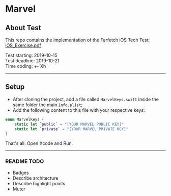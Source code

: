 # Marvel



## About Test
This repo contains the implementation of the Farfetch iOS Tech Test: <br>
[iOS_Exercise.pdf](./iOS_Exercise.pdf)

Test starting: 2019-10-15 <br>
Test deadline: 2019-10-21 <br>
Time coding: +- Xh

---

## Setup
- After cloning the project, add a file called `MarvelKeys.swift` inside the same folder the main `Info.plist`; 
- Add the following content to this file with your respective keys:
```swift
enum MarvelKeys {
    static let `public` = "[YOUR MARVEL PUBLIC KEY]"
    static let `private` = "[YOUR MARVEL PRIVATE KEY]"
}
```

That's all. Open Xcode and Run. 

---

### README TODO
- Badges
- Describe architecture
- Describe highlight points
- Muter